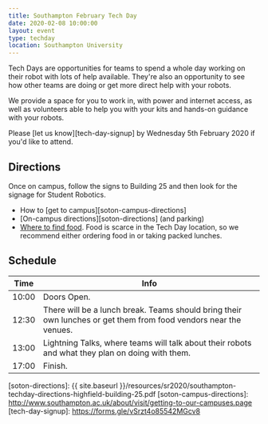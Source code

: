 ```yaml
---
title: Southampton February Tech Day
date: 2020-02-08 10:00:00
layout: event
type: techday
location: Southampton University
---
```


Tech Days are opportunities for teams to spend a whole day working on their
robot with lots of help available. They're also an opportunity to see how other
teams are doing or get more direct help with your robots.

We provide a space for you to work in, with power and internet access, as well
as volunteers able to help you with your kits and hands-on guidance with your
robots.

Please [let us know][tech-day-signup] by Wednesday 5th February 2020 if you'd like to attend.

## Directions

Once on campus, follow the signs to Building 25 and then look for the signage
for Student Robotics.

* How to [get to campus][soton-campus-directions]
* [On-campus directions][soton-directions] (and parking)
* [Where to find food][soton-food-map]. Food is scarce in the Tech Day location,
  so we recommend either ordering food in or taking packed lunches.

## Schedule

| Time  | Info |
|-------|------|
| 10:00 | Doors Open. |
| 12:30 | There will be a lunch break. Teams should bring their own lunches or get them from food vendors near the venues. |
| 13:00 | Lightning Talks, where teams will talk about their robots and what they plan on doing with them. |
| 17:00 | Finish. |

[teams-contact]: mailto:teams@studentrobotics.org
[soton-food-map]: https://goo.gl/yYlfs5
[soton-directions]: {{ site.baseurl }}/resources/sr2020/southampton-techday-directions-highfield-building-25.pdf
[soton-campus-directions]: http://www.southampton.ac.uk/about/visit/getting-to-our-campuses.page
[tech-day-signup]: https://forms.gle/vSrzt4o85542MGcv8